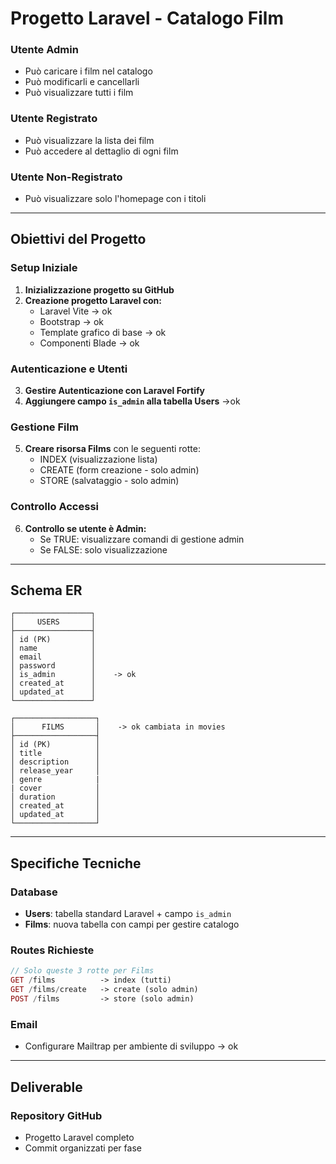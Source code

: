 # Progetto Laravel - Catalogo Film

### Utente Admin
- Può caricare i film nel catalogo
- Può modificarli e cancellarli  
- Può visualizzare tutti i film

### Utente Registrato
- Può visualizzare la lista dei film
- Può accedere al dettaglio di ogni film

###  Utente Non-Registrato
- Può visualizzare solo l'homepage con i titoli

---

## Obiettivi del Progetto

### Setup Iniziale
1. **Inizializzazione progetto su GitHub**
2. **Creazione progetto Laravel con:**
   - Laravel Vite -> ok
   - Bootstrap  -> ok
   - Template grafico di base -> ok
   - Componenti Blade -> ok

### Autenticazione e Utenti
3. **Gestire Autenticazione con Laravel Fortify**
4. **Aggiungere campo `is_admin` alla tabella Users** ->ok

### Gestione Film
5. **Creare risorsa Films** con le seguenti rotte:
   - INDEX (visualizzazione lista)
   - CREATE (form creazione - solo admin)
   - STORE (salvataggio - solo admin)

### Controllo Accessi
6. **Controllo se utente è Admin:**
   - Se TRUE: visualizzare comandi di gestione admin
   - Se FALSE: solo visualizzazione

---

## Schema ER

```
┌─────────────────┐     
│     USERS       │     
├─────────────────┤     
│ id (PK)         │     
│ name            │     
│ email           │     
│ password        │     
│ is_admin        │    -> ok 
│ created_at      │     
│ updated_at      │     
└─────────────────┘     

┌──────────────────┐
│      FILMS       │    -> ok cambiata in movies
├──────────────────┤
│ id (PK)          │
│ title            │
│ description      │     
│ release_year     │
│ genre            |
| cover            │    
│ duration         │
│ created_at       │
│ updated_at       │
└──────────────────┘
```

---

## Specifiche Tecniche

### Database
- **Users**: tabella standard Laravel + campo `is_admin`
- **Films**: nuova tabella con campi per gestire catalogo

### Routes Richieste
```php
// Solo queste 3 rotte per Films
GET /films          -> index (tutti)
GET /films/create   -> create (solo admin)  
POST /films         -> store (solo admin)
```

### Email
- Configurare Mailtrap per ambiente di sviluppo -> ok

---

##  Deliverable

### Repository GitHub
- Progetto Laravel completo
- Commit organizzati per fase

